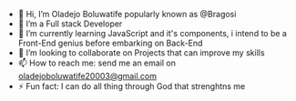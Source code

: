 - 👋 Hi, I’m Oladejo Boluwatife popularly known as @Bragosi
- 👀 I’m a Full stack Developer
- 🌱 I’m currently learning JavaScript and it's components, i intend to be a Front-End genius before embarking on Back-End
- 💞️ I’m looking to collaborate on Projects that can improve my  skills 
- 📫 How to reach me: send me an email on oladejoboluwatife20003@gmail.com
- ⚡ Fun fact: I can do all thing through God that strenghtns me

